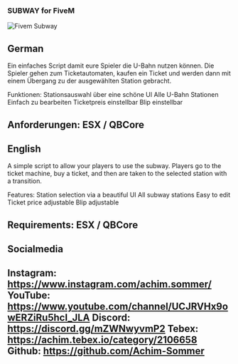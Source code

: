 ### SUBWAY for FiveM
![Fivem Subway](https://user-images.githubusercontent.com/39227403/174530778-9c1648c5-2733-4de5-ac07-3c2ee1158d0f.jpg)

## German
Ein einfaches Script damit eure Spieler die U-Bahn nutzen können. Die Spieler gehen zum Ticketautomaten, kaufen ein Ticket und werden dann mit einem Übergang zu der ausgewählten Station gebracht.

Funktionen:
Stationsauswahl über eine schöne UI
Alle U-Bahn Stationen
Einfach zu bearbeiten
Ticketpreis einstellbar
Blip einstellbar

Anforderungen:
ESX / QBCore 
---------------------------------------------------------------------------------------------------------------------------------------------------
## English
A simple script to allow your players to use the subway. Players go to the ticket machine, buy a ticket, and then are taken to the selected station with a transition.

Features:
Station selection via a beautiful UI
All subway stations
Easy to edit
Ticket price adjustable
Blip adjustable

Requirements:
ESX / QBCore 
---------------------------------------------------------------------------------------------------------------------------------------------------
## Socialmedia
Instagram: https://www.instagram.com/achim.sommer/
YouTube: https://www.youtube.com/channel/UCJRVHx9owERZiRu5hcI_JLA 
Discord: https://discord.gg/mZWNwyvmP2 
Tebex: https://achim.tebex.io/category/2106658 
Github: https://github.com/Achim-Sommer 
---------------------------------------------------------------------------------------------------------------------------------------------------
